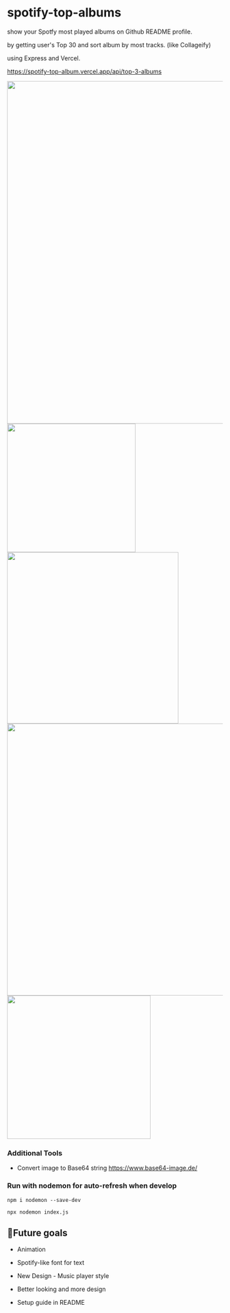 # spotify-top-albums
show your Spotfy most played albums on Github README profile.

by getting user's Top 30 and sort album by most tracks. (like Collageify)

using Express and Vercel.

https://spotify-top-album.vercel.app/api/top-3-albums

<img src="https://spotify-top-album.vercel.app/api/three-github" width="800">
<img src="https://spotify-top-album.vercel.app/api/one-player" width="300">
<img src="https://spotify-top-album.vercel.app/api/one-vinylplayer" width="400">
<img src="https://spotify-top-album.vercel.app/api/four-vinylplayer" width="635">
<img src="https://spotify-top-album.vercel.app/api/three-vinylstack" width="335">

### Additional Tools

- Convert image to Base64 string https://www.base64-image.de/

### Run with nodemon for auto-refresh when develop
```
npm i nodemon --save-dev
```
```
npx nodemon index.js
```

## 🎯Future goals
- Animation

- Spotify-like font for text

- New Design - Music player style

- Better looking and more design

- Setup guide in README
